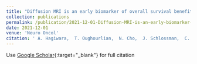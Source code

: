 ```yaml
---
title: "Diffusion MRI is an early biomarker of overall survival benefit in IDH wild-type recurrent glioblastoma treated with immune checkpoint inhibitors"
collection: publications
permalink: /publication/2021-12-01-Diffusion-MRI-is-an-early-biomarker-of-overall-survival-benefit-in-IDH-wild-type-recurrent-glioblastoma-treated-with-immune-checkpoint-inhibitors
date: 2021-12-01
venue: 'Neuro Oncol'
citation: ' A. Hagiwara,  T. Oughourlian,  N. Cho,  J. Schlossman,  C. Wang,  J. Yao,  C. Raymond,  R. Everson,  K. Patel,  S. Mareninov,  F. Rodriguez,  N. Salamon,  W. Pope,  P. Nghiemphu,  L. Liau,  R. Prins,  T. Cloughesy,  B. Ellingson, &quot;Diffusion MRI is an early biomarker of overall survival benefit in IDH wild-type recurrent glioblastoma treated with immune checkpoint inhibitors.&quot; Neuro Oncol, 2021.'
---
```

Use [Google Scholar](https://scholar.google.com/scholar?q=Diffusion+MRI+is+an+early+biomarker+of+overall+survival+benefit+in+IDH+wild+type+recurrent+glioblastoma+treated+with+immune+checkpoint+inhibitors){:target="_blank"} for full citation